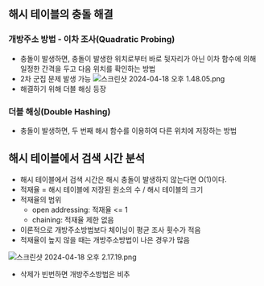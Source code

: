## 해시 테이블의 충돌 해결
### 개방주소 방법 - 이차 조사(Quadratic Probing)
* 충돌이 발생하면, 충돌이 발생한 위치로부터 바로 뒷자리가 아닌 이차 함수에 의해 일정한 간격을 두고 다음 위치를 확인하는 방법
* 2차 군집 문제 발생 가능
![스크린샷 2024-04-18 오후 1.48.05.png](..%2F..%2F..%2F..%2F..%2F..%2Fvar%2Ffolders%2Fr5%2Fvfj4fjq91pn31kx4cdrlm6s40000gn%2FT%2FTemporaryItems%2FNSIRD_screencaptureui_p8bY4w%2F%EC%8A%A4%ED%81%AC%EB%A6%B0%EC%83%B7%202024-04-18%20%EC%98%A4%ED%9B%84%201.48.05.png)
* 해결하기 위해 더블 해싱 등장

### 더블 해싱(Double Hashing)
* 충돌이 발생하면, 두 번째 해시 함수를 이용하여 다른 위치에 저장하는 방법

## 해시 테이블에서 검색 시간 분석
* 해시 테이블에서 검색 시간은 해시 충돌이 발생하지 않는다면 O(1)이다.
* 적재율 = 해시 테이블에 저장된 원소의 수 / 해시 테이블의 크기
* 적재율의 범위
  * open addressing: 적재율 <= 1
  * chaining: 적재율 제한 없음
* 이론적으로 개방주소방법보다 체이닝이 평균 조사 횟수가 적음
* 적재율이 높지 않을 때는 개방주소방법이 나은 경우가 많음

![스크린샷 2024-04-18 오후 2.17.19.png](..%2F..%2F..%2F..%2F..%2F..%2Fvar%2Ffolders%2Fr5%2Fvfj4fjq91pn31kx4cdrlm6s40000gn%2FT%2FTemporaryItems%2FNSIRD_screencaptureui_YYkcOt%2F%EC%8A%A4%ED%81%AC%EB%A6%B0%EC%83%B7%202024-04-18%20%EC%98%A4%ED%9B%84%202.17.19.png)
* 삭제가 빈번하면 개방주소방법은 비추